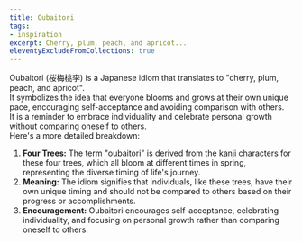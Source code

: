 ```yaml
---
title: Oubaitori
tags: 
- inspiration
excerpt: Cherry, plum, peach, and apricot...
eleventyExcludeFromCollections: true
---
```


Oubaitori (桜梅桃李) is a Japanese idiom that translates to "cherry, plum, peach, and apricot".    
It symbolizes the idea that everyone blooms and grows at their own unique pace, encouraging self-acceptance and avoiding comparison with others.    
It is a reminder to embrace individuality and celebrate personal growth without comparing oneself to others.    
Here's a more detailed breakdown:   
1. **Four Trees:** The term "oubaitori" is derived from the kanji characters for these four trees, which all bloom at different times in spring, representing the diverse timing of life's journey. 
2. **Meaning:** The idiom signifies that individuals, like these trees, have their own unique timing and should not be compared to others based on their progress or accomplishments. 
3. **Encouragement:** Oubaitori encourages self-acceptance, celebrating individuality, and focusing on personal growth rather than comparing oneself to others. 